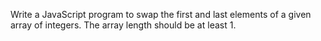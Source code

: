 Write a JavaScript program to swap the first and last elements of a given array of integers. The array length should be at least 1.